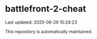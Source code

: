 # battlefront-2-cheat

Last updated: 2025-06-29 15:24:23

This repository is automatically maintained.
